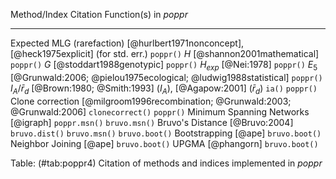   Method/Index                                              Citation                                Function(s) in *poppr*
  ---------------------------- ------------------------------------------------------------------ ------------------------
  Expected MLG (rarefaction)     [@hurlbert1971nonconcept], [@heck1975explicit] (for std. err.)                  `poppr()`
  $H$                                              [@shannon2001mathematical]                                    `poppr()`
  $G$                                               [@stoddart1988genotypic]                                     `poppr()`
  $H_{exp}$                                               [@Nei:1978]                                            `poppr()`
  $E_{5}$                       [@Grunwald:2006; @pielou1975ecological; @ludwig1988statistical]                  `poppr()`
  $I_A$/$\bar{r}_d$             [@Brown:1980; @Smith:1993] ($I_A$), [@Agapow:2001] ($\bar{r}_d$)                    `ia()`
                                                                                                                 `poppr()`
  Clone correction                [@milgroom1996recombination; @Grunwald:2003; @Grunwald:2006]            `clonecorrect()`
                                                                                                                 `poppr()`
  Minimum Spanning Networks                                [@igraph]                                         `poppr.msn()`
                                                                                                             `bruvo.msn()`
  Bruvo's Distance                                       [@Bruvo:2004]                                      `bruvo.dist()`
                                                                                                             `bruvo.msn()`
                                                                                                            `bruvo.boot()`
  Bootstrapping                                              [@ape]                                         `bruvo.boot()`
  Neighbor Joining                                           [@ape]                                         `bruvo.boot()`
  UPGMA                                                   [@phangorn]                                       `bruvo.boot()`


Table: (\#tab:poppr4) Citation of methods and indices implemented in *poppr*